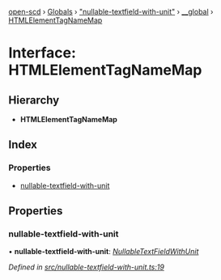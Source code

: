 [open-scd](../README.md) › [Globals](../globals.md) › ["nullable-textfield-with-unit"](../modules/_nullable_textfield_with_unit_.md) › [__global](../modules/_nullable_textfield_with_unit_.__global.md) › [HTMLElementTagNameMap](_nullable_textfield_with_unit_.__global.htmlelementtagnamemap.md)

# Interface: HTMLElementTagNameMap

## Hierarchy

* **HTMLElementTagNameMap**

## Index

### Properties

* [nullable-textfield-with-unit](_nullable_textfield_with_unit_.__global.htmlelementtagnamemap.md#nullable-textfield-with-unit)

## Properties

###  nullable-textfield-with-unit

• **nullable-textfield-with-unit**: *[NullableTextFieldWithUnit](../classes/_nullable_textfield_with_unit_.nullabletextfieldwithunit.md)*

*Defined in [src/nullable-textfield-with-unit.ts:19](https://github.com/openscd/open-scd/blob/b4790ce/src/nullable-textfield-with-unit.ts#L19)*
